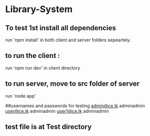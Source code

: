 # Library-System

## To test 1st install all dependencies
  run 'npm install' in both client and server folders sepeartely.

## to run the client :
  run 'npm run dev' in client directory
## to run server, move to src folder of server
  run 'node app'

##usernames and passwords for testing
admin@ce.lk adminadmin
user@ce.lk adminadmin
user1@ce.lk adminadmin

## test file is at Test directory
